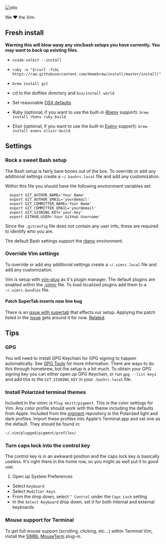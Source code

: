 ![ello](https://avatars3.githubusercontent.com/u/13344279?v=3&s=120 "ello")

We &hearts; the Vim.

## Fresh install
**Warning this will blow away any vim/bash setups you have currently. You may
want to back up existing files.**

- `xcode-select --install`
- `ruby -e "$(curl -fsSL https://raw.githubusercontent.com/Homebrew/install/master/install)"`
- `brew install git`
- cd to the dotfiles directory and `bin/install world`
- Set reasonable [OSX defaults][osxdefaults]

- Ruby (optional; if you want to use the built-in [Rbenv](https://github.com/rbenv/rbenv) support): `brew install rbenv ruby-build`

- Elixir (optional; if you want to use the built-in [Exenv](https://github.com/mururu/exenv) support): `brew install exenv elixir-build`

## Settings

### Rock a sweet Bash setup

The Bash setup is fairly bare bones out of the box. To override or add
any additional settings create a `~/.bashrc.local` file and add
any customization.

Within this file you should have the following environment variables
set:

      export GIT_AUTHOR_NAME='Your Name'
      export GIT_AUTHOR_EMAIL='your@email'
      export GIT_COMMITTER_NAME='Your Name'
      export GIT_COMMITTER_EMAIL='your@email'
      export GIT_SIGNING_KEY='your-key'
      export GITHUB_USER='Your GitHub Username'

Since the `.gitconfig` file does not contain any user info, these are
required to identify who you are. 

The default Bash settings support the [rbenv][rbenv] environment.

### Override Vim settings

To override or add any additional settings create a `~/.vimrc.local` file and
add any customization.

Vim is setup with [vim-plug][vim-plug] as it's plugin manager. The default
plugins are enabled within the [.vimrc][vimrc] file. To load localized plugins
add them to a `~/.vimrc.bundles` file.

#### Patch SuperTab inserts new line bug
There is an [issue with supertab][st162] that effects our setup. Applying the
patch listed in the [issue][st162] gets around it for now. [Related][st158].

## Tips

### GPG

You will need to install GPG Keychain for GPG signing to happen automatically.
See [GPG Tools](https://gpgtools.org/) for more information. There are ways to
do this through homebrew, but the setup is a bit much. To obtain your GPG
signing key you can either open up GPG Keychain, or run `gpg --list-keys` and
add this to the `GIT_SIGNING_KEY` in your `.bashrc.local` file.

### Install Polarized terminal themes

Included in the vimrc is `Plug mkitt/pigment`. This is the color settings for
Vim. Any color profile should work with this theme including the defaults from
Apple. Included from the [pigment][pigment] repository is the Polarized light
and dark profiles. Import these profiles into Apple's Terminal.app and set one
as the default. They should be found in:

```
~/.vim/plugged/pigment/profiles/
```

### Turn caps lock into the control key

The control key is in an awkward position and the caps lock key is
basically useless. It's right there in the home row, so you might as
well put it to good use.

1. Open up System Preferences
- Select `Keyboard`
- Select `Modifier Keys`
- From the drop down, select `^ Control` under the `Caps Lock` setting
- In the `Select Keyboard` drop down, set it for both internal and external keyboards

### Mouse support for Terminal

To get full mouse support (scrolling, clicking, etc...) within Terminal
Vim, install the [SIMBL][simbl] [MouseTerm][mouseterm] plug-in.


<!-- Markdown links -->
[mouseterm]: https://bitheap.org/mouseterm/
[osxdefaults]: http://mths.be/osx
[rbenv]: https://github.com/rbenv/rbenv
[simbl]: http://www.culater.net/software/SIMBL/SIMBL.php
[vim-plug]: https://github.com/junegunn/vim-plug
[pigment]: https://github.com/mkitt/pigment
[vimrc]: /dots/vimrc
[st158]: https://github.com/ervandew/supertab/issues/158
[st162]: https://github.com/ervandew/supertab/issues/162

